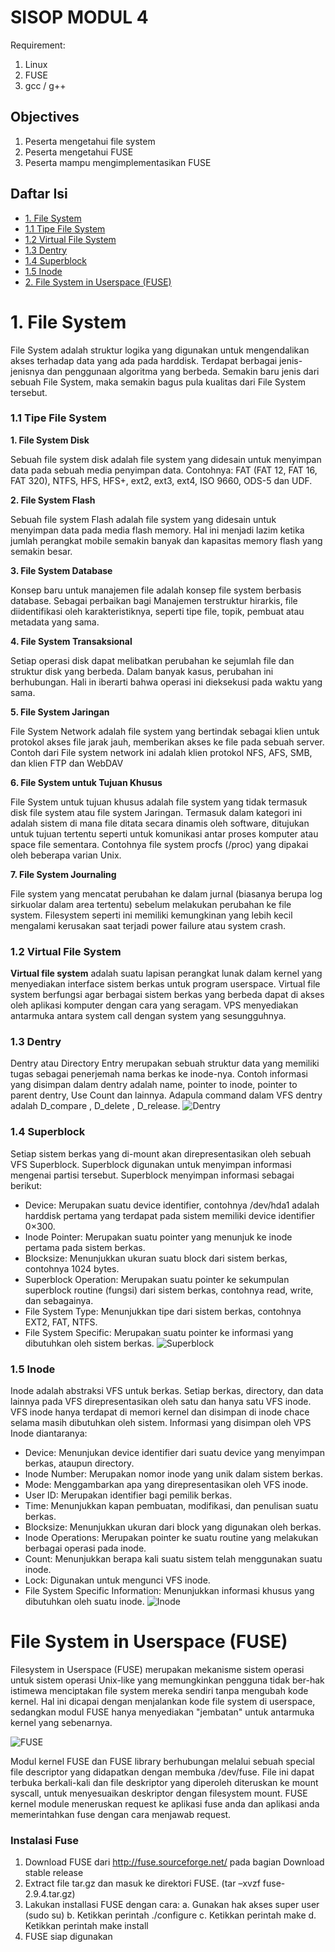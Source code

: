 # SISOP MODUL 4

Requirement:
1. Linux
2. FUSE
3. gcc / g++

## Objectives
1. Peserta mengetahui file system
2. Peserta mengetahui FUSE
3. Peserta mampu mengimplementasikan FUSE

## Daftar Isi
- [1. File System](https://github.com/rohanaq/sisop-modul-4#1-file-system)
- [1.1 Tipe File System](https://github.com/rohanaq/sisop-modul-4#11-tipe-file-system) 
- [1.2 Virtual File System](https://github.com/rohanaq/sisop-modul-4#12-virtual-file-system)
- [1.3 Dentry](https://github.com/rohanaq/sisop-modul-4#13-dentry)
- [1.4 Superblock](https://github.com/rohanaq/sisop-modul-4#14-superblock)
- [1.5 Inode](https://github.com/rohanaq/sisop-modul-4#15-inode)
- [2. File System in Userspace (FUSE)](https://github.com/rohanaq/sisop-modul-4#file-system-in-userspace-fuse)
# 1. File System
File System adalah struktur logika yang digunakan untuk mengendalikan akses terhadap data yang ada pada harddisk. Terdapat berbagai jenis-jenisnya dan penggunaan algoritma yang berbeda. Semakin baru jenis dari sebuah File System, maka semakin bagus pula kualitas dari File System tersebut.

### 1.1 Tipe File System
**1. File System Disk**

Sebuah file system disk adalah file system yang didesain untuk menyimpan data pada sebuah media penyimpan data. Contohnya: FAT (FAT 12, FAT 16, FAT 320), NTFS, HFS, HFS+, ext2, ext3, ext4, ISO 9660, ODS-5 dan UDF.

**2. File System Flash**

Sebuah file system Flash adalah file system yang didesain untuk menyimpan data pada media flash memory. Hal ini menjadi lazim ketika jumlah perangkat mobile semakin banyak dan kapasitas memory flash yang semakin besar.

**3. File System Database**

Konsep baru untuk manajemen file adalah konsep file system berbasis database. Sebagai perbaikan bagi Manajemen terstruktur hirarkis, file diidentifikasi oleh karakteristiknya, seperti tipe file, topik, pembuat atau metadata yang sama.

**4. File System Transaksional**

Setiap operasi disk dapat melibatkan perubahan ke sejumlah file dan struktur disk yang berbeda. Dalam 
banyak kasus, perubahan ini berhubungan. Hali in iberarti bahwa operasi ini dieksekusi pada waktu yang sama.

**5. File System Jaringan**

File System Network adalah file system yang bertindak sebagai klien untuk protokol akses file jarak jauh, memberikan akses ke file pada sebuah server. Contoh dari File system network ini adalah klien protokol NFS, AFS, SMB, dan klien FTP dan WebDAV

**6. File System untuk Tujuan Khusus**

File System untuk tujuan khusus adalah file system yang tidak termasuk disk file system atau file system Jaringan. Termasuk dalam kategori ini adalah sistem di mana file ditata secara dinamis oleh software, ditujukan untuk tujuan tertentu seperti untuk komunikasi antar proses komputer atau space file sementara. Contohnya file system procfs (/proc) yang dipakai oleh beberapa varian Unix.

**7. File System Journaling**

File system yang mencatat perubahan ke dalam jurnal (biasanya berupa log sirkuolar dalam area tertentu) sebelum melakukan perubahan ke file system. Filesystem seperti ini memiliki kemungkinan yang lebih kecil mengalami kerusakan saat terjadi power failure atau system crash.

### 1.2 Virtual File System
**Virtual file system** adalah suatu lapisan perangkat lunak dalam kernel yang menyediakan interface sistem berkas untuk program userspace. Virtual file system berfungsi agar berbagai sistem berkas yang berbeda dapat di akses oleh aplikasi komputer dengan cara yang seragam. VPS menyediakan antarmuka antara system call dengan system yang sesungguhnya.

### 1.3 Dentry
Dentry atau Directory Entry merupakan sebuah struktur data yang memiliki tugas sebagai penerjemah nama berkas ke inode-nya. Contoh informasi yang disimpan dalam dentry adalah name, pointer to inode, pointer to parent dentry, Use Count dan lainnya. Adapula command dalam VFS dentry adalah D_compare , D_delete , D_release.
![Dentry](images/dentry.png)

### 1.4 Superblock
Setiap sistem berkas yang di-mount akan direpresentasikan oleh sebuah VFS Superblock. Superblock digunakan untuk menyimpan informasi mengenai partisi tersebut. Superblock menyimpan informasi sebagai berikut:
- Device: Merupakan suatu device identifier, contohnya /dev/hda1 adalah harddisk pertama yang terdapat pada sistem memiliki device identifier 0×300.
- Inode Pointer: Merupakan suatu pointer yang menunjuk ke inode pertama pada sistem berkas.
- Blocksize: Menunjukkan ukuran suatu block dari sistem berkas, contohnya 1024 bytes.
- Superblock Operation: Merupakan suatu pointer ke sekumpulan superblock routine (fungsi) dari sistem berkas, contohnya read, write, dan sebagainya.
- File System Type: Menunjukkan tipe dari sistem berkas, contohnya EXT2, FAT, NTFS.
- File System Specific: Merupakan suatu pointer ke informasi yang dibutuhkan oleh
sistem berkas.
![Superblock](images/superblock.png)

### 1.5 Inode
Inode adalah abstraksi VFS untuk berkas. Setiap berkas, directory, dan data lainnya pada VFS direpresentasikan oleh satu dan hanya satu VFS inode. VFS inode hanya terdapat di memori kernel dan disimpan di inode chace selama masih dibutuhkan oleh sistem. Informasi yang disimpan oleh VPS Inode diantaranya:
- Device: Menunjukan device identifier dari suatu device yang menyimpan berkas, ataupun directory.
- Inode Number: Merupakan nomor inode yang unik dalam sistem berkas.
- Mode: Menggambarkan apa yang direpresentasikan oleh VFS inode.
- User ID: Merupakan identifier bagi pemilik berkas.
- Time: Menunjukkan kapan pembuatan, modifikasi, dan penulisan suatu berkas.
- Blocksize: Menunjukkan ukuran dari block yang digunakan oleh berkas.
- Inode Operations: Merupakan pointer ke suatu routine yang melakukan berbagai operasi pada inode.
- Count: Menunjukkan berapa kali suatu sistem telah menggunakan suatu inode.
- Lock: Digunakan untuk mengunci VFS inode.
- File System Specific Information: Menunjukkan informasi khusus yang dibutuhkan oleh suatu inode.
![Inode](images/inode.png)

# File System in Userspace (FUSE)
Filesystem in Userspace (FUSE) merupakan mekanisme sistem operasi untuk sistem operasi Unix-like yang memungkinkan pengguna tidak ber-hak istimewa menciptakan file system mereka sendiri tanpa mengubah kode kernel. Hal ini dicapai dengan menjalankan kode file system di userspace, sedangkan modul FUSE hanya menyediakan "jembatan" untuk antarmuka kernel yang sebenarnya.

![FUSE](images/fuse.png)

Modul kernel FUSE dan FUSE library berhubungan melalui sebuah special file descriptor yang didapatkan dengan membuka /dev/fuse. File ini dapat terbuka berkali-kali dan file deskriptor yang diperoleh diteruskan ke mount syscall, untuk menyesuaikan deskriptor dengan filesystem mount. FUSE kernel module meneruskan request ke aplikasi fuse anda dan aplikasi anda memerintahkan fuse dengan cara menjawab request. 

### Instalasi Fuse
1. Download FUSE dari http://fuse.sourceforge.net/ pada bagian Download stable
release
2. Extract file tar.gz dan masuk ke direktori FUSE. (tar –xvzf fuse-2.9.4.tar.gz)
3. Lakukan installasi FUSE dengan cara:
a. Gunakan hak akses super user (sudo su)
b. Ketikkan perintah ./configure
c. Ketikkan perintah make
d. Ketikkan perintah make install
4. FUSE siap digunakan